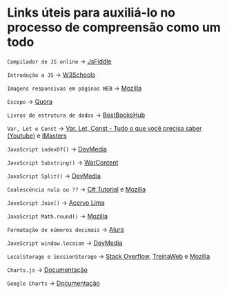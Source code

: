 # Links úteis para auxiliá-lo no processo de compreensão como um todo

`Compilador de JS online` -> [JsFiddle](https://jsfiddle.net/)

`Introdução a JS`  -> [W3Schools](https://www.w3schools.com/js/js_intro.asp)

`Imagens responsivas em páginas WEB` -> [Mozilla](https://developer.mozilla.org/pt-BR/docs/Learn/HTML/Multimedia_and_embedding/Responsive_images)

`Escopo` -> [Quora](https://pt.quora.com/O-que-%C3%A9-escopo-em-programa%C3%A7%C3%A3o)

`Livros de estrutura de dados` -> [BestBooksHub](https://bestbookshub.com/best-data-structures-books/)

`Var, Let e Const` -> [Var, Let, Const - Tudo o que você precisa saber
(Youtube)](https://www.youtube.com/watch?v=ZOx7iTnBqFQ) e [IMasters](https://imasters.com.br/front-end/o-que-e-o-let-no-javascript-es6)

`JavaScript indexOf()` -> [DevMedia](https://www.devmedia.com.br/javascript-indexof-encontrando-a-posicao-de-um-caractere-ou-string/39422)

`JavaScript Substring()` -> [WarContent](https://warcontent.com/substring-javascript/~)

`JavaScript Split()` -> [DevMedia](https://www.devmedia.com.br/javascript-split-dividindo-separando-strings/39254)

`Coalescência nula ou ??` -> [C# Tutorial](https://csharp.net-tutorials.com/pt/397/operadores/operador-de-coalescencia-nula/) e [Mozilla](https://developer.mozilla.org/pt-BR/docs/Web/JavaScript/Reference/Operators/Nullish_coalescing_operator)

`JavaScript Join()` -> [Acervo Lima](https://acervolima.com/metodo-javascript-array-join/)

`JavaScript Math.round()` -> [Mozilla](https://developer.mozilla.org/pt-BR/docs/Web/JavaScript/Reference/Global_Objects/Math/round)

`Formatação de números decimais` -> [Alura](https://www.alura.com.br/artigos/formatando-numeros-no-javascript)

`JavaScript window.locaion` -> [DevMedia](https://www.devmedia.com.br/javascript-redirect-redirecionando-o-usuario-com-window-location/39809)

`LocalStorage e SessionStorage` -> [Stack Overflow](https://pt.stackoverflow.com/questions/19384/diferen%C3%A7as-entre-localstorage-vs-sessionstorage), [TreinaWeb](https://www.treinaweb.com.br/blog/quando-usar-sessionstorage-e-localstorage) e [Mozilla](https://developer.mozilla.org/pt-BR/docs/Web/API/Window/sessionStorage)

`Charts.js`  -> [Documentação](https://www.chartjs.org/)

`Google Charts` -> [Documentação](https://developers.google.com/chart)



